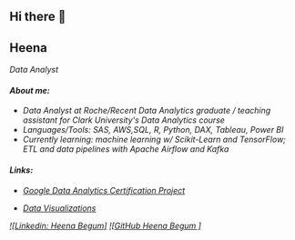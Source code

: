 ## Hi there 👋
## Heena

<p><em>Data Analyst


#### About me:
- Data Analyst at Roche/Recent Data Analytics graduate / teaching assistant for Clark University's Data Analytics course
- Languages/Tools: SAS, AWS,SQL, R, Python, DAX, Tableau, Power BI
- Currently learning: machine learning w/ Scikit-Learn and TensorFlow; ETL and data pipelines with Apache Airflow and Kafka


#### Links:
<!---
- <a href="https://github.com/NikoSeino/Data-Analysis-in-R">R Projects </a>
- <a href="https://github.com/NikoSeino/Python-Projects">Python Projects </a>
- <a href="https://github.com/NikoSeino/machine-learning">Machine Learning Projects </a>≈≈˛˛¸
- <a href="https://github.com/NikoSeino/Business-Analytics">Business Analysis Projects </a>--->
- <a href="https://github.com/HeenaBegum/Google-Data-analytics-Bella-Beat-case-study">Google Data Analytics Certification Project </a>

- <a href="https://public.tableau.com/app/profile/heena.begum4134/vizzes">Data Visualizations</a>

[![Linkedin: Heena Begum]](https://www.linkedin.com/in/nikoseino/)
[![GitHub Heena Begum ]](https://github.com/HeenaBegum)


<!--
**HeenaBegum/Heenabegum** is a ✨ _special_ ✨ repository because its `README.md` (this file) appears on your GitHub profile.

Here are some ideas to get you started:

- 🔭 I’m currently working on ...
- 🌱 I’m currently learning ...
- 👯 I’m looking to collaborate on ...
- 🤔 I’m looking for help with ...
- 💬 Ask me about ...
- 📫 How to reach me: ...
- 😄 Pronouns: ...
- ⚡ Fun fact: ...
-->
